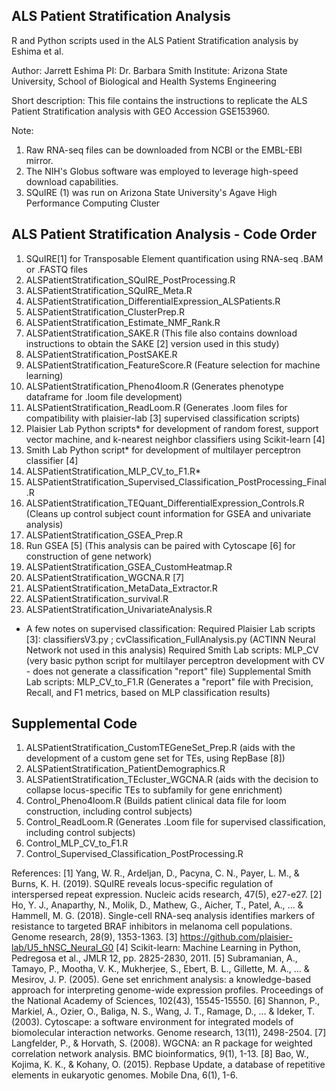 ## ALS Patient Stratification Analysis
R and Python scripts used in the ALS Patient Stratification analysis by Eshima et al.

Author: Jarrett Eshima
PI: Dr. Barbara Smith
Institute: Arizona State University, School of Biological and Health Systems Engineering

Short description: This file contains the instructions to replicate the ALS Patient Stratification analysis with GEO Accession GSE153960.

Note:
1. Raw RNA-seq files can be downloaded from NCBI or the EMBL-EBI mirror.
2. The NIH's Globus software was employed to leverage high-speed download capabilities.
3. SQuIRE (1) was run on Arizona State University's Agave High Performance Computing Cluster

## ALS Patient Stratification Analysis - Code Order

1) SQuIRE[1] for Transposable Element quantification using RNA-seq .BAM or .FASTQ files
2) ALSPatientStratification_SQuIRE_PostProcessing.R
3) ALSPatientStratification_SQuIRE_Meta.R
4) ALSPatientStratification_DifferentialExpression_ALSPatients.R
5) ALSPatientStratification_ClusterPrep.R
6) ALSPatientStratification_Estimate_NMF_Rank.R
7) ALSPatientStratification_SAKE.R (This file also contains download instructions to obtain the SAKE [2] version used in this study)
8) ALSPatientStratification_PostSAKE.R
9) ALSPatientStratification_FeatureScore.R (Feature selection for machine learning)
10) ALSPatientStratification_Pheno4loom.R (Generates phenotype dataframe for .loom file development)
11) ALSPatientStratification_ReadLoom.R (Generates .loom files for compatibility with plaisier-lab [3] supervised classification scripts)
12) Plaisier Lab Python scripts* for development of random forest, support vector machine, and k-nearest neighbor classifiers using Scikit-learn [4]
13) Smith Lab Python script* for development of multilayer perceptron classifier [4]
14) ALSPatientStratification_MLP_CV_to_F1.R* 
15) ALSPatientStratification_Supervised_Classification_PostProcessing_Final.R
16) ALSPatientStratification_TEQuant_DifferentialExpression_Controls.R (Cleans up control subject count information for GSEA and univariate analysis)
17) ALSPatientStratification_GSEA_Prep.R
18) Run GSEA [5] (This analysis can be paired with Cytoscape [6] for construction of gene network)
19) ALSPatientStratification_GSEA_CustomHeatmap.R 
20) ALSPatientStratification_WGCNA.R [7]
19) ALSPatientStratification_MetaData_Extractor.R
20) ALSPatientStratification_survival.R
21) ALSPatientStratification_UnivariateAnalysis.R


* A few notes on supervised classification:
Required Plaisier Lab scripts [3]: classifiersV3.py ; cvClassification_FullAnalysis.py (ACTINN Neural Network not used in this analysis)
Required Smith Lab scripts: MLP_CV (very basic python script for multilayer perceptron development with CV - does not generate a classification "report" file)
Supplemental Smith Lab scripts: MLP_CV_to_F1.R (Generates a "report" file with Precision, Recall, and F1 metrics, based on MLP classification results)


## Supplemental Code
1) ALSPatientStratification_CustomTEGeneSet_Prep.R (aids with the development of a custom gene set for TEs, using RepBase [8])
2) ALSPatientStratification_PatientDemographics.R
3) ALSPatientStratification_TEcluster_WGCNA.R (aids with the decision to collapse locus-specific TEs to subfamily for gene enrichment)
4) Control_Pheno4loom.R (Builds patient clinical data file for loom construction, including control subjects)
5) Control_ReadLoom.R (Generates .Loom file for supervised classification, including control subjects)
6) Control_MLP_CV_to_F1.R
7) Control_Supervised_Classification_PostProcessing.R

References:
[1] Yang, W. R., Ardeljan, D., Pacyna, C. N., Payer, L. M., & Burns, K. H. (2019). SQuIRE reveals locus-specific regulation of interspersed repeat expression. Nucleic acids research, 47(5), e27-e27.
[2] Ho, Y. J., Anaparthy, N., Molik, D., Mathew, G., Aicher, T., Patel, A., ... & Hammell, M. G. (2018). Single-cell RNA-seq analysis identifies markers of resistance to targeted BRAF inhibitors in melanoma cell populations. Genome research, 28(9), 1353-1363.
[3] https://github.com/plaisier-lab/U5_hNSC_Neural_G0
[4] Scikit-learn: Machine Learning in Python, Pedregosa et al., JMLR 12, pp. 2825-2830, 2011.
[5] Subramanian, A., Tamayo, P., Mootha, V. K., Mukherjee, S., Ebert, B. L., Gillette, M. A., ... & Mesirov, J. P. (2005). Gene set enrichment analysis: a knowledge-based approach for interpreting genome-wide expression profiles. Proceedings of the National Academy of Sciences, 102(43), 15545-15550.
[6] Shannon, P., Markiel, A., Ozier, O., Baliga, N. S., Wang, J. T., Ramage, D., ... & Ideker, T. (2003). Cytoscape: a software environment for integrated models of biomolecular interaction networks. Genome research, 13(11), 2498-2504.
[7] Langfelder, P., & Horvath, S. (2008). WGCNA: an R package for weighted correlation network analysis. BMC bioinformatics, 9(1), 1-13.
[8] Bao, W., Kojima, K. K., & Kohany, O. (2015). Repbase Update, a database of repetitive elements in eukaryotic genomes. Mobile Dna, 6(1), 1-6.

